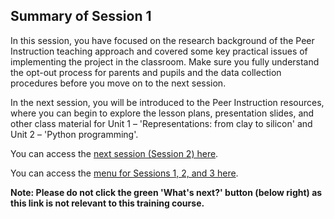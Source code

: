 ## Summary of Session 1

In this session, you have focused on the research background of the Peer Instruction teaching approach and covered some key practical issues of implementing the project in the classroom. Make sure you fully understand the opt-out process for parents and pupils and the data collection procedures before you move on to the next session.
 
In the next session, you will be introduced to the Peer Instruction resources, where you can begin to explore the lesson plans, presentation slides, and other class material for Unit 1 – 'Representations: from clay to silicon' and Unit 2 – 'Python programming'. 

You can access the [next session (Session 2) here](https://projects.raspberrypi.org/en/projects/).

You can access the [menu for Sessions 1, 2, and 3 here](https://projects.raspberrypi.org/en/pathways/).

**Note: Please do not click the green 'What's next?' button (below right) as this link is not relevant to this training course.**
